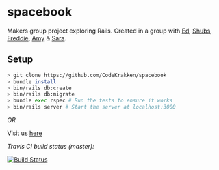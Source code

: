 # spacebook

Makers group project exploring Rails. Created in a group with <a href="https://github.com/edcourage">Ed</a>, <a href="https://github.com/SHUBV92">Shubs</a>, <a href="https://github.com/SevenSecrets">Freddie</a>, <a href="https://github.com/amybalmforth">Amy</a> & <a href="https://github.com/sarar0">Sara</a>.

## Setup

```bash
> git clone https://github.com/CodeKrakken/spacebook
> bundle install
> bin/rails db:create
> bin/rails db:migrate
> bundle exec rspec # Run the tests to ensure it works
> bin/rails server # Start the server at localhost:3000
```

*OR*

Visit us [here](https://spaciest-of-books.herokuapp.com/)

*Travis CI build status (master):*

[![Build Status](https://travis-ci.org/SevenSecrets/acebook-rails-template.svg?branch=master)](https://travis-ci.org/SevenSecrets/acebook-rails-template)
